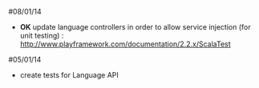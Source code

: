 #08/01/14

- **OK** update language controllers in order to allow service injection (for unit testing) : http://www.playframework.com/documentation/2.2.x/ScalaTest

#05/01/14

- create tests for Language API
